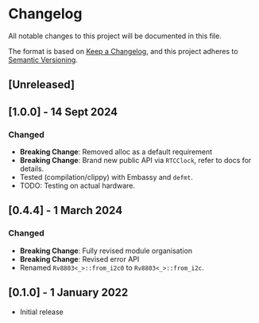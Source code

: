 # Changelog
All notable changes to this project will be documented in this file.

The format is based on [Keep a Changelog](https://keepachangelog.com/en/1.0.0/),
and this project adheres to [Semantic Versioning](https://semver.org/spec/v2.0.0.html).

## [Unreleased]

## [1.0.0] - 14 Sept 2024

### Changed
- __Breaking Change__: Removed alloc as a default requirement
- __Breaking Change__: Brand new public API via `RTCClock`, refer to docs for details.
- Tested (compilation/clippy) with Embassy and `defmt`.
- TODO: Testing on actual hardware.

## [0.4.4] - 1 March 2024

### Changed
- __Breaking Change__: Fully revised module organisation
- __Breaking Change__: Revised error API
- Renamed `Rv8803<_>::from_i2c0` to `Rv8803<_>::from_i2c`.

## [0.1.0] - 1 January 2022
- Initial release



